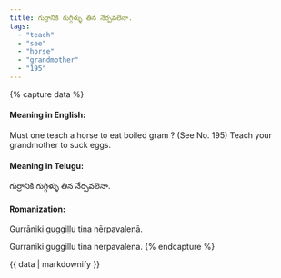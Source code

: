 ```yaml
---
title: గుర్రానికి గుగ్గిళ్ళు తిన నేర్పవలెనా.
tags:
  - "teach"
  - "see"
  - "horse"
  - "grandmother"
  - "195"
---
```


{% capture data %}
#### Meaning in English:
Must one teach a horse to eat boiled gram ?
(See No. 195)
Teach your grandmother to suck eggs.

#### Meaning in Telugu:
గుర్రానికి గుగ్గిళ్ళు తిన నేర్పవలెనా.

#### Romanization:
Gurrāniki guggiḷḷu tina nērpavalenā.

Gurraniki guggillu tina nerpavalena.
{% endcapture %}

{{ data | markdownify }}

